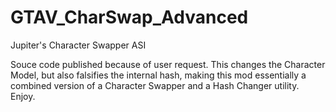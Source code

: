 # GTAV_CharSwap_Advanced
Jupiter's Character Swapper ASI

Souce code published because of user request.
This changes the Character Model, but also falsifies the internal hash, making this mod essentially a combined version of a Character Swapper and a Hash Changer utility.
Enjoy.

